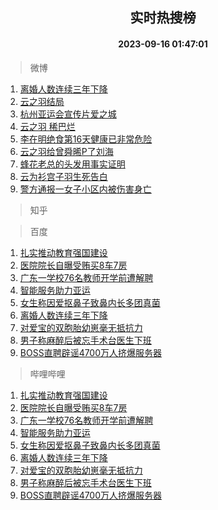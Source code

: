 <div align="center"><h2>实时热搜榜</h2><h4>2023-09-16 01:47:01</h4></div>

> 微博  

1. [离婚人数连续三年下降](https://s.weibo.com/weibo?q=%23%E7%A6%BB%E5%A9%9A%E4%BA%BA%E6%95%B0%E8%BF%9E%E7%BB%AD%E4%B8%89%E5%B9%B4%E4%B8%8B%E9%99%8D%23&t=31&band_rank=1&Refer=top)<br />
2. [云之羽结局](https://s.weibo.com/weibo?q=%E4%BA%91%E4%B9%8B%E7%BE%BD%E7%BB%93%E5%B1%80&t=31&band_rank=2&Refer=top)<br />
3. [杭州亚运会宣传片爱之城](https://s.weibo.com/weibo?q=%23%E6%9D%AD%E5%B7%9E%E4%BA%9A%E8%BF%90%E4%BC%9A%E5%AE%A3%E4%BC%A0%E7%89%87%E7%88%B1%E4%B9%8B%E5%9F%8E%23&t=31&band_rank=3&Refer=top)<br />
4. [云之羽 稀巴烂](https://s.weibo.com/weibo?q=%E4%BA%91%E4%B9%8B%E7%BE%BD%20%E7%A8%80%E5%B7%B4%E7%83%82&t=31&band_rank=4&Refer=top)<br />
5. [李在明绝食第16天健康已非常危险](https://s.weibo.com/weibo?q=%23%E6%9D%8E%E5%9C%A8%E6%98%8E%E7%BB%9D%E9%A3%9F%E7%AC%AC16%E5%A4%A9%E5%81%A5%E5%BA%B7%E5%B7%B2%E9%9D%9E%E5%B8%B8%E5%8D%B1%E9%99%A9%23&t=31&band_rank=5&Refer=top)<br />
6. [云之羽给曾舜晞P了刘海](https://s.weibo.com/weibo?q=%23%E4%BA%91%E4%B9%8B%E7%BE%BD%E7%BB%99%E6%9B%BE%E8%88%9C%E6%99%9EP%E4%BA%86%E5%88%98%E6%B5%B7%23&t=31&band_rank=6&Refer=top)<br />
7. [蜂花老总的头发用事实证明](https://s.weibo.com/weibo?q=%23%E8%9C%82%E8%8A%B1%E8%80%81%E6%80%BB%E7%9A%84%E5%A4%B4%E5%8F%91%E7%94%A8%E4%BA%8B%E5%AE%9E%E8%AF%81%E6%98%8E%23&t=31&band_rank=7&Refer=top)<br />
8. [云为衫宫子羽生死告白](https://s.weibo.com/weibo?q=%23%E4%BA%91%E4%B8%BA%E8%A1%AB%E5%AE%AB%E5%AD%90%E7%BE%BD%E7%94%9F%E6%AD%BB%E5%91%8A%E7%99%BD%23&t=31&band_rank=8&Refer=top)<br />
9. [警方通报一女子小区内被伤害身亡](https://s.weibo.com/weibo?q=%23%E8%AD%A6%E6%96%B9%E9%80%9A%E6%8A%A5%E4%B8%80%E5%A5%B3%E5%AD%90%E5%B0%8F%E5%8C%BA%E5%86%85%E8%A2%AB%E4%BC%A4%E5%AE%B3%E8%BA%AB%E4%BA%A1%23&t=31&band_rank=9&Refer=top)<br />

> 知乎  


> 百度  

1. [扎实推动教育强国建设](https://www.baidu.com/s?wd=%E6%89%8E%E5%AE%9E%E6%8E%A8%E5%8A%A8%E6%95%99%E8%82%B2%E5%BC%BA%E5%9B%BD%E5%BB%BA%E8%AE%BE&sa=fyb_news&rsv_dl=fyb_news)<br />
2. [医院院长自曝受贿买8车7房](https://www.baidu.com/s?wd=%E5%8C%BB%E9%99%A2%E9%99%A2%E9%95%BF%E8%87%AA%E6%9B%9D%E5%8F%97%E8%B4%BF%E4%B9%B08%E8%BD%A67%E6%88%BF&sa=fyb_news&rsv_dl=fyb_news)<br />
3. [广东一学校76名教师开学前遭解聘](https://www.baidu.com/s?wd=%E5%B9%BF%E4%B8%9C%E4%B8%80%E5%AD%A6%E6%A0%A176%E5%90%8D%E6%95%99%E5%B8%88%E5%BC%80%E5%AD%A6%E5%89%8D%E9%81%AD%E8%A7%A3%E8%81%98&sa=fyb_news&rsv_dl=fyb_news)<br />
4. [智能服务助力亚运](https://www.baidu.com/s?wd=%E6%99%BA%E8%83%BD%E6%9C%8D%E5%8A%A1%E5%8A%A9%E5%8A%9B%E4%BA%9A%E8%BF%90&sa=fyb_news&rsv_dl=fyb_news)<br />
5. [女生称因爱抠鼻子致鼻内长多团真菌](https://www.baidu.com/s?wd=%E5%A5%B3%E7%94%9F%E7%A7%B0%E5%9B%A0%E7%88%B1%E6%8A%A0%E9%BC%BB%E5%AD%90%E8%87%B4%E9%BC%BB%E5%86%85%E9%95%BF%E5%A4%9A%E5%9B%A2%E7%9C%9F%E8%8F%8C&sa=fyb_news&rsv_dl=fyb_news)<br />
6. [离婚人数连续三年下降](https://www.baidu.com/s?wd=%E7%A6%BB%E5%A9%9A%E4%BA%BA%E6%95%B0%E8%BF%9E%E7%BB%AD%E4%B8%89%E5%B9%B4%E4%B8%8B%E9%99%8D&sa=fyb_news&rsv_dl=fyb_news)<br />
7. [对爱宝的双胞胎幼崽毫无抵抗力](https://www.baidu.com/s?wd=%E5%AF%B9%E7%88%B1%E5%AE%9D%E7%9A%84%E5%8F%8C%E8%83%9E%E8%83%8E%E5%B9%BC%E5%B4%BD%E6%AF%AB%E6%97%A0%E6%8A%B5%E6%8A%97%E5%8A%9B&sa=fyb_news&rsv_dl=fyb_news)<br />
8. [男子称麻醉后被忘手术台医生下班](https://www.baidu.com/s?wd=%E7%94%B7%E5%AD%90%E7%A7%B0%E9%BA%BB%E9%86%89%E5%90%8E%E8%A2%AB%E5%BF%98%E6%89%8B%E6%9C%AF%E5%8F%B0%E5%8C%BB%E7%94%9F%E4%B8%8B%E7%8F%AD&sa=fyb_news&rsv_dl=fyb_news)<br />
9. [BOSS直聘辟谣4700万人挤爆服务器](https://www.baidu.com/s?wd=BOSS%E7%9B%B4%E8%81%98%E8%BE%9F%E8%B0%A34700%E4%B8%87%E4%BA%BA%E6%8C%A4%E7%88%86%E6%9C%8D%E5%8A%A1%E5%99%A8&sa=fyb_news&rsv_dl=fyb_news)<br />

> 哔哩哔哩  

1. [扎实推动教育强国建设](https://www.baidu.com/s?wd=%E6%89%8E%E5%AE%9E%E6%8E%A8%E5%8A%A8%E6%95%99%E8%82%B2%E5%BC%BA%E5%9B%BD%E5%BB%BA%E8%AE%BE&sa=fyb_news&rsv_dl=fyb_news)<br />
2. [医院院长自曝受贿买8车7房](https://www.baidu.com/s?wd=%E5%8C%BB%E9%99%A2%E9%99%A2%E9%95%BF%E8%87%AA%E6%9B%9D%E5%8F%97%E8%B4%BF%E4%B9%B08%E8%BD%A67%E6%88%BF&sa=fyb_news&rsv_dl=fyb_news)<br />
3. [广东一学校76名教师开学前遭解聘](https://www.baidu.com/s?wd=%E5%B9%BF%E4%B8%9C%E4%B8%80%E5%AD%A6%E6%A0%A176%E5%90%8D%E6%95%99%E5%B8%88%E5%BC%80%E5%AD%A6%E5%89%8D%E9%81%AD%E8%A7%A3%E8%81%98&sa=fyb_news&rsv_dl=fyb_news)<br />
4. [智能服务助力亚运](https://www.baidu.com/s?wd=%E6%99%BA%E8%83%BD%E6%9C%8D%E5%8A%A1%E5%8A%A9%E5%8A%9B%E4%BA%9A%E8%BF%90&sa=fyb_news&rsv_dl=fyb_news)<br />
5. [女生称因爱抠鼻子致鼻内长多团真菌](https://www.baidu.com/s?wd=%E5%A5%B3%E7%94%9F%E7%A7%B0%E5%9B%A0%E7%88%B1%E6%8A%A0%E9%BC%BB%E5%AD%90%E8%87%B4%E9%BC%BB%E5%86%85%E9%95%BF%E5%A4%9A%E5%9B%A2%E7%9C%9F%E8%8F%8C&sa=fyb_news&rsv_dl=fyb_news)<br />
6. [离婚人数连续三年下降](https://www.baidu.com/s?wd=%E7%A6%BB%E5%A9%9A%E4%BA%BA%E6%95%B0%E8%BF%9E%E7%BB%AD%E4%B8%89%E5%B9%B4%E4%B8%8B%E9%99%8D&sa=fyb_news&rsv_dl=fyb_news)<br />
7. [对爱宝的双胞胎幼崽毫无抵抗力](https://www.baidu.com/s?wd=%E5%AF%B9%E7%88%B1%E5%AE%9D%E7%9A%84%E5%8F%8C%E8%83%9E%E8%83%8E%E5%B9%BC%E5%B4%BD%E6%AF%AB%E6%97%A0%E6%8A%B5%E6%8A%97%E5%8A%9B&sa=fyb_news&rsv_dl=fyb_news)<br />
8. [男子称麻醉后被忘手术台医生下班](https://www.baidu.com/s?wd=%E7%94%B7%E5%AD%90%E7%A7%B0%E9%BA%BB%E9%86%89%E5%90%8E%E8%A2%AB%E5%BF%98%E6%89%8B%E6%9C%AF%E5%8F%B0%E5%8C%BB%E7%94%9F%E4%B8%8B%E7%8F%AD&sa=fyb_news&rsv_dl=fyb_news)<br />
9. [BOSS直聘辟谣4700万人挤爆服务器](https://www.baidu.com/s?wd=BOSS%E7%9B%B4%E8%81%98%E8%BE%9F%E8%B0%A34700%E4%B8%87%E4%BA%BA%E6%8C%A4%E7%88%86%E6%9C%8D%E5%8A%A1%E5%99%A8&sa=fyb_news&rsv_dl=fyb_news)<br />
